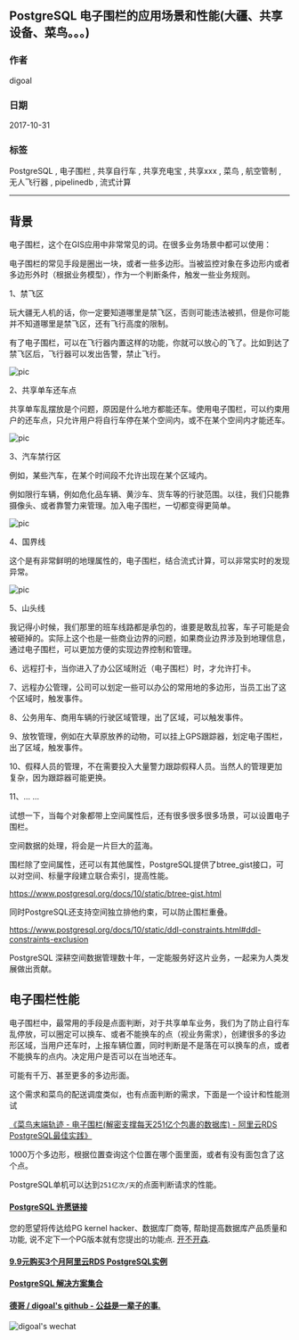 ## PostgreSQL 电子围栏的应用场景和性能(大疆、共享设备、菜鸟。。。)    
                           
### 作者          
digoal          
          
### 日期           
2017-10-31          
            
### 标签          
PostgreSQL , 电子围栏 , 共享自行车 , 共享充电宝 , 共享xxx , 菜鸟 , 航空管制 , 无人飞行器 , pipelinedb , 流式计算           
                      
----                      
                       
## 背景          
电子围栏，这个在GIS应用中非常常见的词。在很多业务场景中都可以使用：    
    
电子围栏的常见手段是圈出一块，或者一些多边形。当被监控对象在多边形内或者多边形外时（根据业务模型），作为一个判断条件，触发一些业务规则。    
    
1、禁飞区    
    
玩大疆无人机的话，你一定要知道哪里是禁飞区，否则可能违法被抓，但是你可能并不知道哪里是禁飞区，还有飞行高度的限制。    
    
有了电子围栏，可以在飞行器内置这样的功能，你就可以放心的飞了。比如到达了禁飞区后，飞行器可以发出告警，禁止飞行。    
    
![pic](20171031_01_pic_001.jpg)    
    
2、共享单车还车点    
    
共享单车乱摆放是个问题，原因是什么地方都能还车。使用电子围栏，可以约束用户的还车点，只允许用户将自行车停在某个空间内，或不在某个空间内才能还车。    
    
![pic](20171031_01_pic_002.jpeg)    
    
3、汽车禁行区    
    
例如，某些汽车，在某个时间段不允许出现在某个区域内。    
    
例如限行车辆，例如危化品车辆、黄沙车、货车等的行驶范围。以往，我们只能靠摄像头、或者靠警力来管理。加入电子围栏，一切都变得更简单。    
    
![pic](20171031_01_pic_003.jpg)    
    
4、国界线    
    
这个是有非常鲜明的地理属性的，电子围栏，结合流式计算，可以非常实时的发现异常。    
    
![pic](20171031_01_pic_004.jpg)    
    
5、山头线    
    
我记得小时候，我们那里的班车线路都是承包的，谁要是敢乱拉客，车子可能是会被砸掉的。实际上这个也是一些商业边界的问题，如果商业边界涉及到地理信息，通过电子围栏，可以更加方便的实现边界控制和管理。    
    
    
6、远程打卡，当你进入了办公区域附近（电子围栏）时，才允许打卡。     
    
7、远程办公管理，公司可以划定一些可以办公的常用地的多边形，当员工出了这个区域时，触发事件。     
    
8、公务用车、商用车辆的行驶区域管理，出了区域，可以触发事件。  
  
9、放牧管理，例如在大草原放养的动物，可以挂上GPS跟踪器，划定电子围栏，出了区域，触发事件。  
  
10、假释人员的管理，不在需要投入大量警力跟踪假释人员。当然人的管理更加复杂，因为跟踪器可能更换。  
  
11、... ...  
    
试想一下，当每个对象都带上空间属性后，还有很多很多很多场景，可以设置电子围栏。    
    
空间数据的处理，将会是一片巨大的蓝海。    
  
围栏除了空间属性，还可以有其他属性，PostgreSQL提供了btree_gist接口，可以对空间、标量字段建立联合索引，提高性能。  
  
https://www.postgresql.org/docs/10/static/btree-gist.html  
  
同时PostgreSQL还支持空间独立排他约束，可以防止围栏重叠。  
  
https://www.postgresql.org/docs/10/static/ddl-constraints.html#ddl-constraints-exclusion  
    
PostgreSQL 深耕空间数据管理数十年，一定能服务好这片业务，一起来为人类发展做出贡献。   
    
## 电子围栏性能    
    
电子围栏中，最常用的手段是点面判断，对于共享单车业务，我们为了防止自行车乱停放，可以圈定可以换车、或者不能换车的点（视业务需求），创建很多的多边形区域，当用户还车时，上报车辆位置，同时判断是不是落在可以换车的点，或者不能换车的点内。决定用户是否可以在当地还车。    
    
可能有千万、甚至更多的多边形面。    
    
这个需求和菜鸟的配送调度类似，也有点面判断的需求，下面是一个设计和性能测试    
    
[《菜鸟末端轨迹 - 电子围栏(解密支撑每天251亿个包裹的数据库) - 阿里云RDS PostgreSQL最佳实践》](../201708/20170803_01.md)      
    
1000万个多边形，根据位置查询这个位置在哪个面里面，或者有没有面包含了这个点。    
    
PostgreSQL单机可以达到```251亿次/天```的点面判断请求的性能。    
    
    
     
  
  
  
  
  
  
  
  
  
  
  
  
  
  
  
  
  
  
  
  
  
  
  
  
  
  
  
  
  
  
  
  
  
  
  
  
  
  
  
  
  
  
  
  
  
  
  
  
  
  
  
  
  
  
  
  
  
  
  
  
  
  
  
#### [PostgreSQL 许愿链接](https://github.com/digoal/blog/issues/76 "269ac3d1c492e938c0191101c7238216")
您的愿望将传达给PG kernel hacker、数据库厂商等, 帮助提高数据库产品质量和功能, 说不定下一个PG版本就有您提出的功能点. [开不开森](https://github.com/digoal/blog/issues/76 "269ac3d1c492e938c0191101c7238216").  
  
  
#### [9.9元购买3个月阿里云RDS PostgreSQL实例](https://www.aliyun.com/database/postgresqlactivity "57258f76c37864c6e6d23383d05714ea")
  
  
#### [PostgreSQL 解决方案集合](https://yq.aliyun.com/topic/118 "40cff096e9ed7122c512b35d8561d9c8")
  
  
#### [德哥 / digoal's github - 公益是一辈子的事.](https://github.com/digoal/blog/blob/master/README.md "22709685feb7cab07d30f30387f0a9ae")
  
  
![digoal's wechat](../pic/digoal_weixin.jpg "f7ad92eeba24523fd47a6e1a0e691b59")
  
